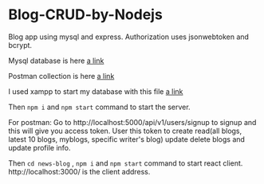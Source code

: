 # Blog-CRUD-by-Nodejs
 
Blog app using mysql and express. Authorization uses jsonwebtoken and bcrypt.

Mysql database is here [a link](https://github.com/Sourav9063/Blog-CRUD-by-Nodejs/blob/main/src/database/blog_api_database.sql )

Postman collection is here [a link](https://github.com/Sourav9063/Blog-CRUD-by-Nodejs/blob/main/NodeJsBlogAPI.postman_collection.json)

I used xampp to start my database with this file [a link](https://github.com/Sourav9063/Blog-CRUD-by-Nodejs/blob/main/src/database/blog_api_database.sql )

Then ```npm i``` and ```npm start``` command to start the server.

 For postman:
  Go to http://localhost:5000/api/v1/users/signup to signup and this will give you access token.
  User this token to create read(all blogs, latest 10 blogs, myblogs, specific writer's blog) update delete blogs and update profile info.



Then ```cd news-blog``` , ```npm i``` and ```npm start``` command to start react client. 
http://localhost:3000/ is the client address.
